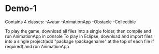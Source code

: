 # Demo-1

Contains 4 classes:
  -Avatar
  -AnimationApp
  -Obstacle
  -Collectible

To play the game, download all files into a single folder, then compile and run AnimationApp in console
To play in Eclipse, download and import files into a single project(add "package /packagename" at the top of each file if required) and run AnimationApp
